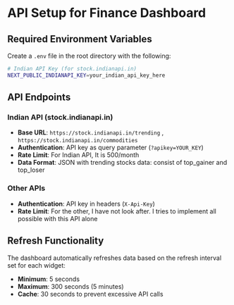 # API Setup for Finance Dashboard

## Required Environment Variables

Create a `.env` file in the root directory with the following:

```bash
# Indian API Key (for stock.indianapi.in)
NEXT_PUBLIC_INDIANAPI_KEY=your_indian_api_key_here
```

## API Endpoints

### Indian API (stock.indianapi.in)
- **Base URL**: `https://stock.indianapi.in/trending` , `https://stock.indianapi.in/commodities`
- **Authentication**: API key as query parameter (`?apikey=YOUR_KEY`)
- **Rate Limit**: For Indian API, It is 500/month
- **Data Format**: JSON with trending stocks data: consist of top_gainer and top_loser

### Other APIs
- **Authentication**: API key in headers (`X-Api-Key`)
- **Rate Limit**: For the other, I have not look after. I tries to implement all possible with this API alone


## Refresh Functionality

The dashboard automatically refreshes data based on the refresh interval set for each widget:
- **Minimum**: 5 seconds
- **Maximum**: 300 seconds (5 minutes)
- **Cache**: 30 seconds to prevent excessive API calls
